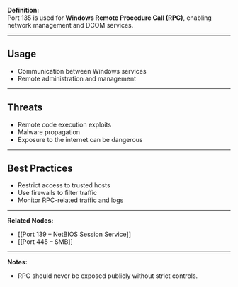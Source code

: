 **Definition:**  
Port 135 is used for **Windows Remote Procedure Call (RPC)**, enabling network management and DCOM services.

---

## **Usage**  
- Communication between Windows services  
- Remote administration and management  

---

## **Threats**  
- Remote code execution exploits  
- Malware propagation  
- Exposure to the internet can be dangerous  

---

## **Best Practices**  
- Restrict access to trusted hosts  
- Use firewalls to filter traffic  
- Monitor RPC-related traffic and logs  

---

**Related Nodes:**  
- [[Port 139 – NetBIOS Session Service]]  
- [[Port 445 – SMB]]  

---

**Notes:**  
- RPC should never be exposed publicly without strict controls.
